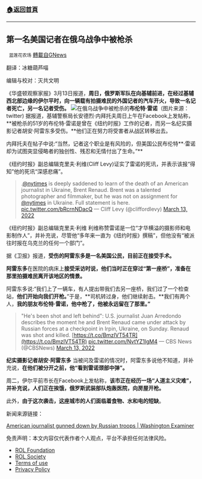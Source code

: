 ###  [:house:返回首頁](https://github.com/ourhimalayas/txt)
---


## 第一名美国记者在俄乌战争中被枪杀
` 蓝莲花农场` [轉載自GNews](https://gnews.org/zh-hans/2158786/)

翻译：冰糖葫芦喵

编辑与校对：灭共文明

《华盛顿观察家报》3月13日报道，**周日，俄罗斯军队在向基辅前进，在经过基辅西北部边缘的伊尔平时，向一辆载有拍摄难民的外国记者的汽车开火，导致一名记者死亡，另一名记者受伤。**
![](https://assets.gnews.org/wp-content/uploads/2022/03/被枪击身亡的记者-e1647208280510.jpg)在俄乌战争中被枪杀的**布伦特·雷诺**（图片来源：twitter)
据报道，基辅警察局长安德烈·内拜托夫周日上午在Facebook上发帖称，**被枪杀的51岁的布伦特·雷诺是曾在《纽约时报》工作的记者，而另一名纪实摄影记者胡安·阿雷东多受伤。**他们正在努力将受害者从战区转移出去。

内拜托夫在帖子中说:“当然，记者这个职业是有风险的，但美国公民布伦特**·雷诺却为试图突显侵略者的独创性、残忍和无情付出了生命。”**

《纽约时报》副总编辑克里夫·利维(Cliff Levy)证实了雷诺的死讯，并表示该报“得知”他的死讯“深感悲痛”。



> .[@nytimes](https://twitter.com/nytimes?ref_src=twsrc%5Etfw) is deeply saddened to learn of the death of an American journalist in Ukraine, Brent Renaud.
> Brent was a talented photographer and filmmaker, but he was not on assignment for [@nytimes](https://twitter.com/nytimes?ref_src=twsrc%5Etfw) in Ukraine.
> Full statement is here. [pic.twitter.com/bRcrnNDacQ](https://t.co/bRcrnNDacQ)
> — Cliff Levy (@cliffordlevy) [March 13, 2022](https://twitter.com/cliffordlevy/status/1502994874068762629?ref_src=twsrc%5Etfw)


《纽约时报》副总编辑克里夫·利维
利维称赞雷诺是一位“才华横溢的摄影师和电影制作人”，并补充说，尽管他“多年来一直为《纽约时报》撰稿”，但他没有“被派往时报在乌克兰的任何一个部门”。

据《卫报》报道，**受伤的阿雷东多是一名美国公民，目前正在接受手术。**

**阿雷东多**在医院的病床上**接受采访时说，他们当时正在穿过“第一座桥”，准备在那里拍摄难民离开该地区的情景。**

阿雷东多说:“我们上了一辆车，有人提出带我们去另一座桥，我们过了一个检查站，**他们开始向我们开枪。**”于是，**司机转过身，他们继续射击。**我们有两个人，**我的朋友布伦特·雷诺，他中枪了，他被永远留在了那里。”**



> "He's been shot and left behind": U.S. journalist Juan Arredondo describes the moment he and Brent Renaud came under attack by Russian forces at a checkpoint in Irpin, Ukraine, on Sunday. Renaud was shot and killed. [https://t.co/BmzIVT54TR](https://t.co/BmzIVT54TR) [pic.twitter.com/NvtYZ1lgM4](https://t.co/NvtYZ1lgM4)
> — CBS News (@CBSNews) [March 13, 2022](https://twitter.com/CBSNews/status/1503029667837665282?ref_src=twsrc%5Etfw)


**纪实摄影记者胡安·阿雷东多**
当被问及雷诺的情况时，阿雷东多说他不知道，并补充说，**在他们被分开之前，他“看到雷诺颈部中弹”。**

周二，伊尔平前市长在Facebook上发帖称，**该市正在经历一场“人道主义灾难”，并补充说，人们正在挨饿，俄罗斯武装部队炮轰医院，向房屋开枪。**

此外，**由于这次袭击，这座城市的人们面临着食物、水和电的短缺**。

新闻来源链接：

[American journalist gunned down by Russian troops | Washington Examiner](https://www.washingtonexaminer.com/news/new-york-times-reporter-gunned-down-by-russian-troops)

 

免责声明：本文内容仅代表作者个人观点，平台不承担任何法律风险。

- [ROL Foundation](https://rolfoundation.org/)
- [ROL Society](https://rolsociety.org/)
- [Terms of use](https://gnews.org/terms-of-use-3/)
- [Privacy Policy](https://gnews.org/privacy-policy/)

